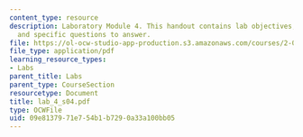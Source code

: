 ```yaml
---
content_type: resource
description: Laboratory Module 4. This handout contains lab objectives, notes, tasks,
  and specific questions to answer.
file: https://ol-ocw-studio-app-production.s3.amazonaws.com/courses/2-002-mechanics-and-materials-ii-spring-2004/09e8137971e754b1b7290a33a100bb05_lab_4_s04.pdf
file_type: application/pdf
learning_resource_types:
- Labs
parent_title: Labs
parent_type: CourseSection
resourcetype: Document
title: lab_4_s04.pdf
type: OCWFile
uid: 09e81379-71e7-54b1-b729-0a33a100bb05
---
```

